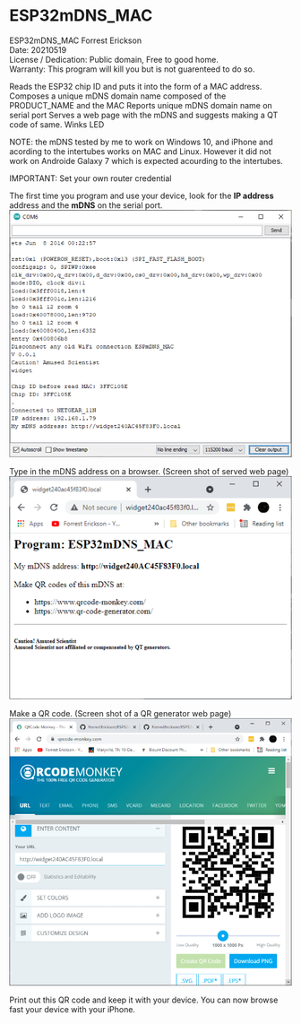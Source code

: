 # ESP32mDNS_MAC

ESP32mDNS_MAC
   Forrest Erickson  
   Date: 20210519  
   License / Dedication: Public domain, Free to good home.  
   Warranty: This program will kill you but is not guarenteed to do so.  

   Reads the ESP32 chip ID and puts it into the form of a MAC address.
   Composes a unique mDNS domain name composed of the PRODUCT_NAME and the MAC
   Reports unique mDNS domain name on serial port
   Serves a web page with the mDNS and suggests making a QT code of same.
   Winks LED

   NOTE: the mDNS tested by me to work on Windows 10, and iPhone and 
   acording to the intertubes works on MAC and Linux. 
   However it did not work on Androide Galaxy 7 which is expected 
   acourding to the intertubes.

   IMPORTANT: Set your own router credential
   
The first time you program and use your device, look for the **IP address** address and the **mDNS** on the serial port.
![Screen shot of serial port at boot.](SerialPort_IP_mDNS.gif)  

Type in the mDNS address on a browser. (Screen shot of served web page)  
![Screen shot of served web page](ServedWebPage.gif)

Make a QR code. (Screen shot of a QR generator web page)  
![Screen shot of a QR generator web page](QRgenerator.gif)

Print out this QR code and keep it with your device.
You can now browse fast your device with your iPhone.
